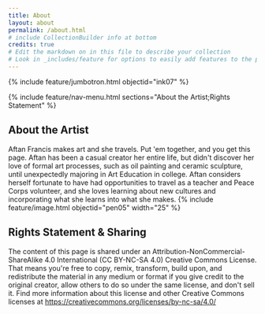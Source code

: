 ```yaml
---
title: About
layout: about
permalink: /about.html
# include CollectionBuilder info at bottom
credits: true
# Edit the markdown on in this file to describe your collection
# Look in _includes/feature for options to easily add features to the page
---
```


{% include feature/jumbotron.html objectid="ink07" %}

{% include feature/nav-menu.html sections="About the Artist;Rights Statement" %}

## About the Artist
Aftan Francis makes art and she travels. Put 'em together, and you get this page.
Aftan has been a casual creator her entire life, but didn't discover her love of formal art processes, such as oil painting and ceramic sculpture, until unexpectedly majoring in Art Education in college. Aftan considers herself fortunate to have had opportunities to travel as a teacher and Peace Corps volunteer, and she loves learning about new cultures and incorporating what she learns into what she makes.
{% include feature/image.html objectid="pen05" width="25" %}

## Rights Statement & Sharing
The content of this page is shared under an Attribution-NonCommercial-ShareAlike 4.0 International (CC BY-NC-SA 4.0) Creative Commons License. That means you're free to copy, remix, transform, build upon, and redistribute the material in any medium or format if you give credit to the original creator, allow others to do so under the same license, and don't sell it. Find more information about this license and other Creative Commons licenses at https://creativecommons.org/licenses/by-nc-sa/4.0/
